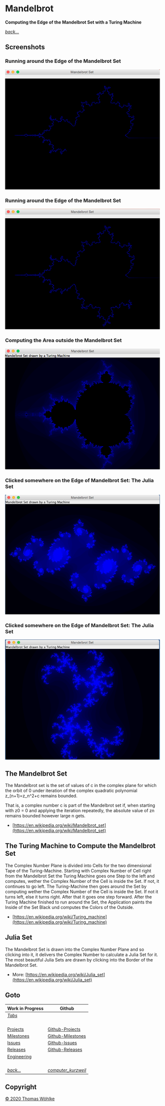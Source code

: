 # Mandelbrot
**Computing the Edge of the Mandelbrot Set with a Turing Machine**  

*[back...](TABS.md)* 

## Screenshots

### Running around the Edge of the Mandelbrot Set

![Running around the Edge of the Mandelbrot Set](img/mandelbrot/screen01.png)

### Running around the Edge of the Mandelbrot Set

![Running around the Edge of the Mandelbrot Set](img/mandelbrot/screen02.png)

### Computing the Area outside the Mandelbrot Set

![Computing the Area outside the Mandelbrot Set](img/mandelbrot/screen03.png)

### Clicked somewhere on the Edge of Mandelbrot Set: The Julia Set

![Clicked somewhere on the Edge of Mandelbrot Set: The Julia Set](img/mandelbrot/julia01.png)

### Clicked somewhere on the Edge of Mandelbrot Set: The Julia Set

![Clicked on another Point on the Edge of Mandelbrot Set: The Julia Set](img/mandelbrot/julia02.png)

## The Mandelbrot Set

The Mandelbrot set is the set of values of c in the complex plane for which the orbit of 0 
under iteration of the complex quadratic polynomial z_(n+1)=z_n^2+c remains bounded.

That is, a complex number c is part of the Mandelbrot set if, when starting with z0 = 0 
and applying the iteration repeatedly, the absolute value of zn remains bounded 
however large n gets. 
* [https://en.wikipedia.org/wiki/Mandelbrot_set](https://en.wikipedia.org/wiki/Mandelbrot_set)

## The Turing Machine to Compute the Mandelbrot Set
The Complex Number Plane is divided into Cells for the two dimensional Tape of the Turing-Machine.
Starting with Complex Number of Cell right from the Mandelbrot Set the Turing Machine goes one Step to the left and computes, wether the Complex Number of the Cell is inside the Set. If not, it continues to go left.
The Turing-Machine then goes around the Set by computing wether the Complex Number of the Cell is inside the Set. If not it turns left, else it turns right. After that it goes one step forward.
After the Turing Machine finished to run around the Set, the Application paints the Inside of the Set Black und computes the Colors of the Outside.
* [https://en.wikipedia.org/wiki/Turing_machine](https://en.wikipedia.org/wiki/Turing_machine)

## Julia Set
The Mandelbrot Set is drawn into the Complex Number Plane and so clicking into it, it delivers the Complex Number to calculate a Julia Set for it.
The most beautiful Julia Sets are drawn by clicking into the Border of the Mandelbrot Set.
* More: [https://en.wikipedia.org/wiki/Julia_set](https://en.wikipedia.org/wiki/Julia_set)


## Goto
| Work in Progress              | Github                                                                                 |
|-------------------------------|----------------------------------------------------------------------------------------|
| *[Tabs](Tabs.md)*             | &nbsp;                                                                                 |
| &nbsp;                        | &nbsp;                                                                                 |
| [Projects](Projects.md)       | [Github-Projects](https://github.com/Computer-Kurzweil/computer_kurzweil/projects)     |
| [Milestones](Milestones.md)   | [Github-Milestones](https://github.com/Computer-Kurzweil/computer_kurzweil/milestones) |
| [Issues](Issues.md)           | [Github-Issues](https://github.com/Computer-Kurzweil/computer_kurzweil/issues)         |
| [Releases](Releases.md)       | [Github-Releases](https://github.com/Computer-Kurzweil/computer_kurzweil/releases)     |
| [Engineering](Engineering.md) | &nbsp;                                                                                 |
| &nbsp;                        | &nbsp;                                                                                 |
| *[back...](index.md)*         | *[computer_kurzweil](https://github.com/Computer-Kurzweil/computer_kurzweil)*          |

## Copyright
[&copy; 2020 Thomas W&ouml;hlke](LICENSE.code.md)
